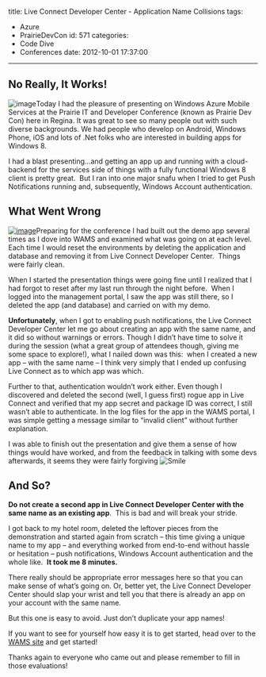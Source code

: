 title: Live Connect Developer Center - Application Name Collisions
tags:
  - Azure
  - PrairieDevCon
id: 571
categories:
  - Code Dive
  - Conferences
date: 2012-10-01 17:37:00
---

## No Really, It Works!

![image](http://jameschambers.azurewebsites.net/wp-content/uploads/2012/12/image1.png "image")Today I had the pleasure of presenting on Windows Azure Mobile Services at the Prairie IT and Developer Conference (known as Prairie Dev Con) here in Regina. It was great to see so many people out with such diverse backgrounds. We had people who develop on Android, Windows Phone, iOS and lots of .Net folks who are interested in building apps for Windows 8.&nbsp; 

I had a blast presenting…and getting an app up and running with a cloud-backend for the services side of things with a fully functional Windows 8 client is pretty great.&nbsp; But I ran into one major snafu when I tried to get Push Notifications running and, subsequently, Windows Account authentication.

## What Went Wrong

[![image](http://jameschambers.azurewebsites.net/wp-content/uploads/2012/12/image2.png "image")](http://www.windowsazure.com/en-ca/develop/mobile/)Preparing for the conference I had built out the demo app several times as I dove into WAMS and examined what was going on at each level.&nbsp; Each time I would reset the environments by deleting the application and database and removing it from Live Connect Developer Center.&nbsp; Things were fairly clean.

When I started the presentation things were going fine until I realized that I had forgot to reset after my last run through the night before.&nbsp; When I logged into the management portal, I saw the app was still there, so I deleted the app (and database) and carried on with my demo.&nbsp; 

**Unfortunately**, when I got to enabling push notifications, the Live Connect Developer Center let me go about creating an app with the same name, and it did so without warnings or errors. Though I didn’t have time to solve it during the session (what a great group of attendees though, giving me some space to explore!), what I nailed down was this:&nbsp; when I created a new app – with the same name – I think very simply that I ended up confusing Live Connect as to which app was which.

Further to that, authentication wouldn’t work either. Even though I discovered and deleted the second (well, I guess first) rogue app in Live Connect and verified that my app secret and package ID was correct, I still wasn’t able to authenticate. In the log files for the app in the WAMS portal, I was simple getting a message similar to “invalid client” without further explanation.

I was able to finish out the presentation and give them a sense of how things would have worked, and from the feedback in talking with some devs afterwards, it seems they were fairly forgiving ![Smile](http://jameschambers.azurewebsites.net/wp-content/uploads/2012/12/wlEmoticon-smile.png)

## And So?

**Do not create a second app in Live Connect Developer Center with the same name as an existing app**.&nbsp; This is bad and will break your stride.

I got back to my hotel room, deleted the leftover pieces from the demonstration and started again from scratch – this time giving a unique name to my app – and everything worked from end-to-end without hassle or hesitation – push notifications, Windows Account authentication and the whole like.&nbsp; **It took me 8 minutes.**

There really should be appropriate error messages here so that you can make sense of what’s going on. Or, better yet, the Live Connect Developer Center should slap your wrist and tell you that there is already an app on your account with the same name.

But this one is easy to avoid. Just don’t duplicate your app names!

If you want to see for yourself how easy it is to get started, head over to the [WAMS site](http://www.windowsazure.com/en-ca/develop/mobile/) and get started!

Thanks again to everyone who came out and please remember to fill in those evaluations!